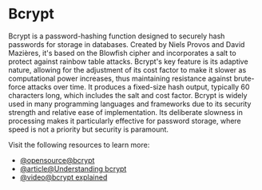 # Bcrypt

Bcrypt is a password-hashing function designed to securely hash passwords for storage in databases. Created by Niels Provos and David Mazières, it's based on the Blowfish cipher and incorporates a salt to protect against rainbow table attacks. Bcrypt's key feature is its adaptive nature, allowing for the adjustment of its cost factor to make it slower as computational power increases, thus maintaining resistance against brute-force attacks over time. It produces a fixed-size hash output, typically 60 characters long, which includes the salt and cost factor. Bcrypt is widely used in many programming languages and frameworks due to its security strength and relative ease of implementation. Its deliberate slowness in processing makes it particularly effective for password storage, where speed is not a priority but security is paramount.

Visit the following resources to learn more:

- [@opensource@bcrypt](https://github.com/kelektiv/node.bcrypt.js)
- [@article@Understanding bcrypt](https://auth0.com/blog/hashing-in-action-understanding-bcrypt/)
- [@video@bcrypt explained](https://www.youtube.com/watch?v=AzA_LTDoFqY)
